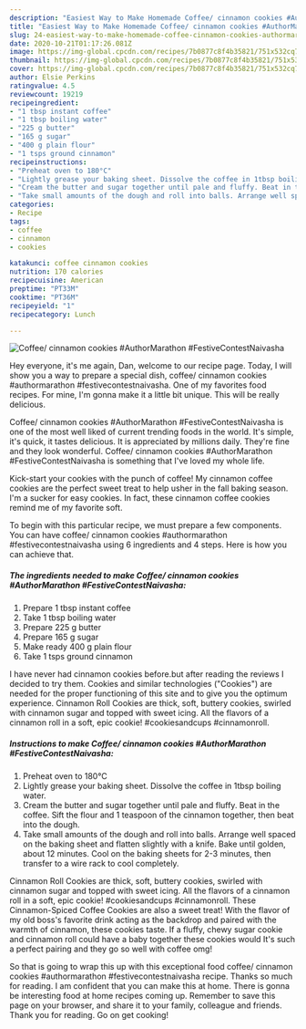 ```yaml
---
description: "Easiest Way to Make Homemade Coffee/ cinnamon cookies #AuthorMarathon #FestiveContestNaivasha"
title: "Easiest Way to Make Homemade Coffee/ cinnamon cookies #AuthorMarathon #FestiveContestNaivasha"
slug: 24-easiest-way-to-make-homemade-coffee-cinnamon-cookies-authormarathon-festivecontestnaivasha
date: 2020-10-21T01:17:26.081Z
image: https://img-global.cpcdn.com/recipes/7b0877c8f4b35821/751x532cq70/coffee-cinnamon-cookies-authormarathon-festivecontestnaivasha-recipe-main-photo.jpg
thumbnail: https://img-global.cpcdn.com/recipes/7b0877c8f4b35821/751x532cq70/coffee-cinnamon-cookies-authormarathon-festivecontestnaivasha-recipe-main-photo.jpg
cover: https://img-global.cpcdn.com/recipes/7b0877c8f4b35821/751x532cq70/coffee-cinnamon-cookies-authormarathon-festivecontestnaivasha-recipe-main-photo.jpg
author: Elsie Perkins
ratingvalue: 4.5
reviewcount: 19219
recipeingredient:
- "1 tbsp instant coffee"
- "1 tbsp boiling water"
- "225 g butter"
- "165 g sugar"
- "400 g plain flour"
- "1 tsps ground cinnamon"
recipeinstructions:
- "Preheat oven to 180°C"
- "Lightly grease your baking sheet. Dissolve the coffee in 1tbsp boiling water."
- "Cream the butter and sugar together until pale and fluffy. Beat in the coffee. Sift the flour and 1 teaspoon of the cinnamon together, then beat into the dough."
- "Take small amounts of the dough and roll into balls. Arrange well spaced on the baking sheet and flatten slightly with a knife. Bake until golden, about 12 minutes. Cool on the baking sheets for 2-3 minutes, then transfer to a wire rack to cool completely."
categories:
- Recipe
tags:
- coffee
- cinnamon
- cookies

katakunci: coffee cinnamon cookies 
nutrition: 170 calories
recipecuisine: American
preptime: "PT33M"
cooktime: "PT36M"
recipeyield: "1"
recipecategory: Lunch

---
```



![Coffee/ cinnamon cookies #AuthorMarathon #FestiveContestNaivasha](https://img-global.cpcdn.com/recipes/7b0877c8f4b35821/751x532cq70/coffee-cinnamon-cookies-authormarathon-festivecontestnaivasha-recipe-main-photo.jpg)

Hey everyone, it's me again, Dan, welcome to our recipe page. Today, I will show you a way to prepare a special dish, coffee/ cinnamon cookies #authormarathon #festivecontestnaivasha. One of my favorites food recipes. For mine, I'm gonna make it a little bit unique. This will be really delicious.

Coffee/ cinnamon cookies #AuthorMarathon #FestiveContestNaivasha is one of the most well liked of current trending foods in the world. It's simple, it's quick, it tastes delicious. It is appreciated by millions daily. They're fine and they look wonderful. Coffee/ cinnamon cookies #AuthorMarathon #FestiveContestNaivasha is something that I've loved my whole life.

Kick-start your cookies with the punch of coffee! My cinnamon coffee cookies are the perfect sweet treat to help usher in the fall baking season. I&#39;m a sucker for easy cookies. In fact, these cinnamon coffee cookies remind me of my favorite soft.


To begin with this particular recipe, we must prepare a few components. You can have coffee/ cinnamon cookies #authormarathon #festivecontestnaivasha using 6 ingredients and 4 steps. Here is how you can achieve that.

<!--inarticleads1-->

##### The ingredients needed to make Coffee/ cinnamon cookies #AuthorMarathon #FestiveContestNaivasha:

1. Prepare 1 tbsp instant coffee
1. Take 1 tbsp boiling water
1. Prepare 225 g butter
1. Prepare 165 g sugar
1. Make ready 400 g plain flour
1. Take 1 tsps ground cinnamon


I have never had cinnamon cookies before.but after reading the reviews I decided to try them. Cookies and similar technologies (&#34;Cookies&#34;) are needed for the proper functioning of this site and to give you the optimum experience. Cinnamon Roll Cookies are thick, soft, buttery cookies, swirled with cinnamon sugar and topped with sweet icing. All the flavors of a cinnamon roll in a soft, epic cookie! #cookiesandcups #cinnamonroll. 

<!--inarticleads2-->

##### Instructions to make Coffee/ cinnamon cookies #AuthorMarathon #FestiveContestNaivasha:

1. Preheat oven to 180°C
1. Lightly grease your baking sheet. Dissolve the coffee in 1tbsp boiling water.
1. Cream the butter and sugar together until pale and fluffy. Beat in the coffee. Sift the flour and 1 teaspoon of the cinnamon together, then beat into the dough.
1. Take small amounts of the dough and roll into balls. Arrange well spaced on the baking sheet and flatten slightly with a knife. Bake until golden, about 12 minutes. Cool on the baking sheets for 2-3 minutes, then transfer to a wire rack to cool completely.


Cinnamon Roll Cookies are thick, soft, buttery cookies, swirled with cinnamon sugar and topped with sweet icing. All the flavors of a cinnamon roll in a soft, epic cookie! #cookiesandcups #cinnamonroll. These Cinnamon-Spiced Coffee Cookies are also a sweet treat! With the flavor of my old boss&#39;s favorite drink acting as the backdrop and paired with the warmth of cinnamon, these cookies taste. If a fluffy, chewy sugar cookie and cinnamon roll could have a baby together these cookies would It&#39;s such a perfect pairing and they go so well with coffee omg! 

So that is going to wrap this up with this exceptional food coffee/ cinnamon cookies #authormarathon #festivecontestnaivasha recipe. Thanks so much for reading. I am confident that you can make this at home. There is gonna be interesting food at home recipes coming up. Remember to save this page on your browser, and share it to your family, colleague and friends. Thank you for reading. Go on get cooking!
